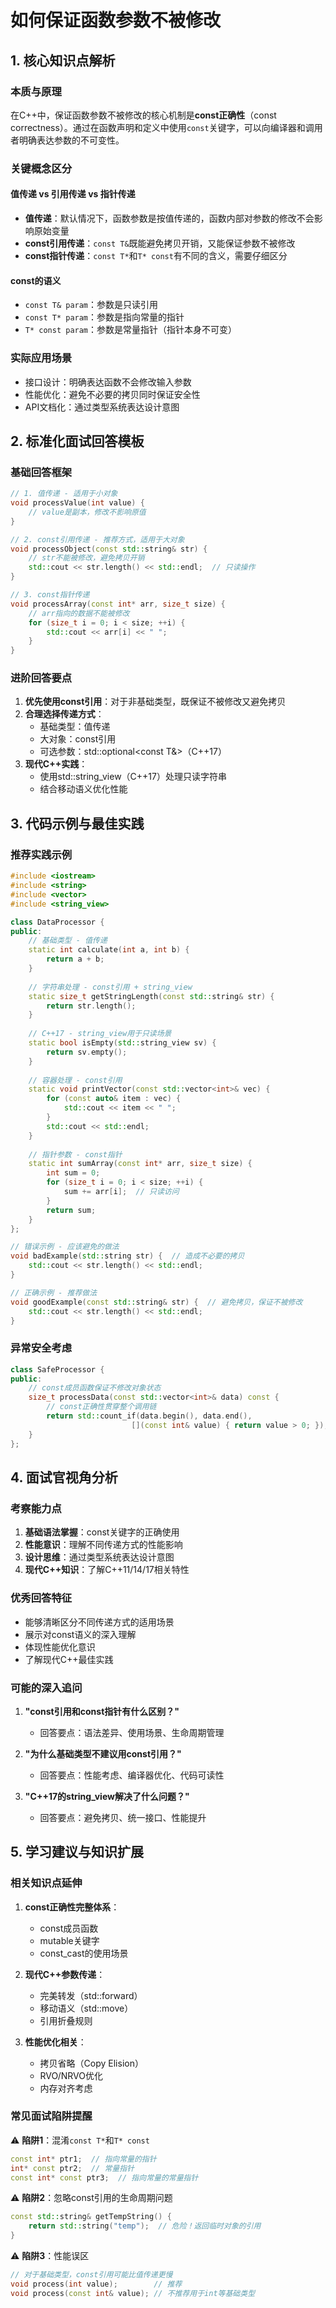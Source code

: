 
# 如何保证函数参数不被修改
## 1. 核心知识点解析
### 本质与原理
在C++中，保证函数参数不被修改的核心机制是**const正确性**（const correctness）。通过在函数声明和定义中使用`const`关键字，可以向编译器和调用者明确表达参数的不可变性。

### 关键概念区分

#### 值传递 vs 引用传递 vs 指针传递
- **值传递**：默认情况下，函数参数是按值传递的，函数内部对参数的修改不会影响原始变量
- **const引用传递**：`const T&`既能避免拷贝开销，又能保证参数不被修改
- **const指针传递**：`const T*`和`T* const`有不同的含义，需要仔细区分

#### const的语义
- `const T& param`：参数是只读引用
- `const T* param`：参数是指向常量的指针
- `T* const param`：参数是常量指针（指针本身不可变）

### 实际应用场景
- 接口设计：明确表达函数不会修改输入参数
- 性能优化：避免不必要的拷贝同时保证安全性
- API文档化：通过类型系统表达设计意图

## 2. 标准化面试回答模板

### 基础回答框架
```cpp
// 1. 值传递 - 适用于小对象
void processValue(int value) {
    // value是副本，修改不影响原值
}

// 2. const引用传递 - 推荐方式，适用于大对象
void processObject(const std::string& str) {
    // str不能被修改，避免拷贝开销
    std::cout << str.length() << std::endl;  // 只读操作
}

// 3. const指针传递
void processArray(const int* arr, size_t size) {
    // arr指向的数据不能被修改
    for (size_t i = 0; i < size; ++i) {
        std::cout << arr[i] << " ";
    }
}
```

### 进阶回答要点
1. **优先使用const引用**：对于非基础类型，既保证不被修改又避免拷贝
2. **合理选择传递方式**：
   - 基础类型：值传递
   - 大对象：const引用
   - 可选参数：std::optional<const T&>（C++17）
3. **现代C++实践**：
   - 使用std::string_view（C++17）处理只读字符串
   - 结合移动语义优化性能

## 3. 代码示例与最佳实践

### 推荐实践示例
```cpp
#include <iostream>
#include <string>
#include <vector>
#include <string_view>

class DataProcessor {
public:
    // 基础类型 - 值传递
    static int calculate(int a, int b) {
        return a + b;
    }
    
    // 字符串处理 - const引用 + string_view
    static size_t getStringLength(const std::string& str) {
        return str.length();
    }
    
    // C++17 - string_view用于只读场景
    static bool isEmpty(std::string_view sv) {
        return sv.empty();
    }
    
    // 容器处理 - const引用
    static void printVector(const std::vector<int>& vec) {
        for (const auto& item : vec) {
            std::cout << item << " ";
        }
        std::cout << std::endl;
    }
    
    // 指针参数 - const指针
    static int sumArray(const int* arr, size_t size) {
        int sum = 0;
        for (size_t i = 0; i < size; ++i) {
            sum += arr[i];  // 只读访问
        }
        return sum;
    }
};

// 错误示例 - 应该避免的做法
void badExample(std::string str) {  // 造成不必要的拷贝
    std::cout << str.length() << std::endl;
}

// 正确示例 - 推荐做法
void goodExample(const std::string& str) {  // 避免拷贝，保证不被修改
    std::cout << str.length() << std::endl;
}
```

### 异常安全考虑
```cpp
class SafeProcessor {
public:
    // const成员函数保证不修改对象状态
    size_t processData(const std::vector<int>& data) const {
        // const正确性贯穿整个调用链
        return std::count_if(data.begin(), data.end(), 
                           [](const int& value) { return value > 0; });
    }
};
```

## 4. 面试官视角分析

### 考察能力点
1. **基础语法掌握**：const关键字的正确使用
2. **性能意识**：理解不同传递方式的性能影响
3. **设计思维**：通过类型系统表达设计意图
4. **现代C++知识**：了解C++11/14/17相关特性

### 优秀回答特征
- 能够清晰区分不同传递方式的适用场景
- 展示对const语义的深入理解
- 体现性能优化意识
- 了解现代C++最佳实践

### 可能的深入追问
1. **"const引用和const指针有什么区别？"**
   - 回答要点：语法差异、使用场景、生命周期管理

2. **"为什么基础类型不建议用const引用？"**
   - 回答要点：性能考虑、编译器优化、代码可读性

3. **"C++17的string_view解决了什么问题？"**
   - 回答要点：避免拷贝、统一接口、性能提升

## 5. 学习建议与知识扩展

### 相关知识点延伸
1. **const正确性完整体系**：
   - const成员函数
   - mutable关键字
   - const_cast的使用场景

2. **现代C++参数传递**：
   - 完美转发（std::forward）
   - 移动语义（std::move）
   - 引用折叠规则

3. **性能优化相关**：
   - 拷贝省略（Copy Elision）
   - RVO/NRVO优化
   - 内存对齐考虑

### 常见面试陷阱提醒
⚠️ **陷阱1**：混淆`const T*`和`T* const`
```cpp
const int* ptr1;  // 指向常量的指针
int* const ptr2;  // 常量指针
const int* const ptr3;  // 指向常量的常量指针
```

⚠️ **陷阱2**：忽略const引用的生命周期问题
```cpp
const std::string& getTempString() {
    return std::string("temp");  // 危险！返回临时对象的引用
}
```

⚠️ **陷阱3**：性能误区
```cpp
// 对于基础类型，const引用可能比值传递更慢
void process(int value);        // 推荐
void process(const int& value); // 不推荐用于int等基础类型
```
